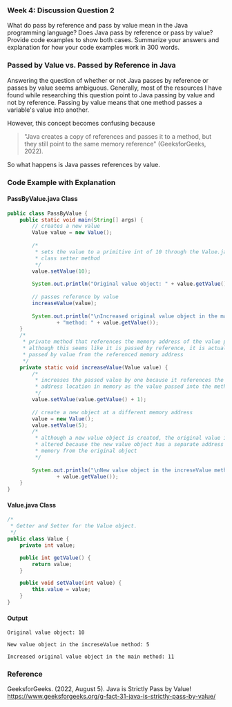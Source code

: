 ### Week 4: Discussion Question 2

What do pass by reference and pass by value mean in the Java programming language? Does Java pass by reference or pass by value? Provide code examples to show both cases. Summarize your answers and explanation for how your code examples work in 300 words.

### Passed by Value vs. Passed by Reference in Java
Answering the question of whether or not Java passes by reference or passes by value seems ambiguous. Generally, most of the resources I have found while researching this question point to Java passing by value and not by reference. Passing by value means that one method passes a variable's value into another. 

However, this concept becomes confusing because 

>"Java creates a copy of references and passes it to a method, but they still point to the same memory reference" (GeeksforGeeks, 2022). 

So what happens is Java passes references by value.

### Code Example with Explanation
#### PassByValue.java Class
``` Java
public class PassByValue {
	public static void main(String[] args) {
		// creates a new value
		Value value = new Value();
		
		/* 
		 * sets the value to a primitive int of 10 through the Value.java
		 * class setter method
		 */
		value.setValue(10);
		
		System.out.println("Original value object: " + value.getValue());
		
		// passes reference by value
		increaseValue(value);
		
		System.out.println("\nIncreased original value object in the main "
				+ "method: " + value.getValue());
	}
	/*
	 * private method that references the memory address of the value passed in
	 * although this seems like it is passed by reference, it is actually
	 * passed by value from the referenced memory address
	 */
	private static void increaseValue(Value value) {
		/* 
		 * increases the passed value by one because it references the same
		 * address location in memory as the value passed into the method
		 */
		value.setValue(value.getValue() + 1);
		
		// create a new object at a different memory address
		value = new Value();
		value.setValue(5);
		/*
		 * although a new value object is created, the original value is not 
		 * altered because the new value object has a separate address in 
		 * memory from the original object
		 */
		
		System.out.println("\nNew value object in the increseValue method: " 
				+ value.getValue());
	}
}
``` 
#### Value.java Class
``` Java
/*
 * Getter and Setter for the Value object.
 */
public class Value {
	private int value;

	public int getValue() {
		return value;
	}

	public void setValue(int value) {
		this.value = value;
	}
}
```
#### Output
```
Original value object: 10

New value object in the increseValue method: 5

Increased original value object in the main method: 11

```
### Reference
GeeksforGeeks. (2022, August 5). Java is Strictly Pass by Value! https://www.geeksforgeeks.org/g-fact-31-java-is-strictly-pass-by-value/
